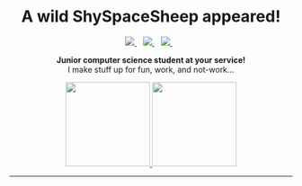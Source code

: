 <h1 align="center"> A wild ShySpaceSheep appeared! </h1>
<p align="center">
  <a href="https://www.youtube.com/channel/UCw34j64pg8LohupWa2aAt_w"> <img src="https://img.shields.io/badge/YouTube-FF0000?style=for-the-badge&logo=youtube&logoColor=white" > </a> &nbsp;&nbsp;
  <a href="https://shyspacesheep.github.io"> <img src="https://img.shields.io/badge/GitHub%20Pages-222222?style=for-the-badge&logo=GitHub%20Pages&logoColor=white"> </a> &nbsp;&nbsp;
  <a href="https://twitter.com/shyspacesheep"> <img src="https://img.shields.io/badge/Twitter-1DA1F2?style=for-the-badge&logo=twitter&logoColor=white"> </a> &nbsp;&nbsp;
</p>
  
<p align="center"><b> Junior computer science student at your service! </b><br> I make stuff up for fun, work, and not-work...</p>
<p align="center">
  <a href="https://github.com/anuraghazra/github-readme-stats"> <img src="https://github-readme-stats.vercel.app/api?username=ShySpaceSheep&show_icons=true&count_private=true&theme=onedark&card_width=320&rank_icon=github" height="150"> </a>
  <a href="https://github.com/anuraghazra/github-readme-stats"> <img src="https://github-readme-stats.vercel.app/api/top-langs/?username=ShySpaceSheep&layout=compact&theme=onedark&card_width=320" height="150"> </a>
</p>

<hr>

<!--
<p align="center">
  <img src="https://img.shields.io/badge/HTML5-E34F26?style=for-the-badge&logo=html5&logoColor=white">
  <img src="https://img.shields.io/badge/CSS3-1572B6?style=for-the-badge&logo=css3&logoColor=white">
  <img src="https://img.shields.io/badge/JavaScript-323330?style=for-the-badge&logo=javascript&logoColor=F7DF1E">
  <img src="https://img.shields.io/badge/Python-FFD43B?style=for-the-badge&logo=python&logoColor=blue">
  <img src="https://img.shields.io/badge/C%2B%2B-00599C?style=for-the-badge&logo=c%2B%2B&logoColor=white">
  <img src="https://img.shields.io/badge/C%23-239120?style=for-the-badge&logo=c-sharp&logoColor=white">
  <img src="https://img.shields.io/badge/Kotlin-0095D5?&style=for-the-badge&logo=kotlin&logoColor=white">
</p>
-->



